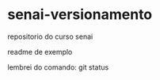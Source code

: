# senai-versionamento
repositorio do curso senai 

readme de exemplo

lembrei do comando: git status